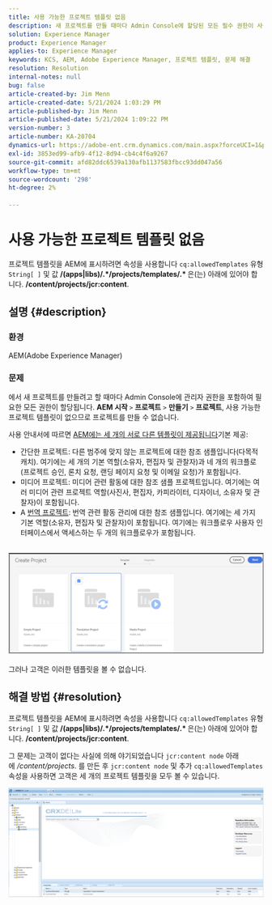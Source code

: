 ```yaml
---
title: 사용 가능한 프로젝트 템플릿 없음
description: 새 프로젝트를 만들 때마다 Admin Console에 할당된 모든 필수 권한이 사용자에게 있는 AEM 문제를 해결하는 방법을 알아봅니다.
solution: Experience Manager
product: Experience Manager
applies-to: Experience Manager
keywords: KCS, AEM, Adobe Experience Manager, 프로젝트 템플릿, 문제 해결
resolution: Resolution
internal-notes: null
bug: false
article-created-by: Jim Menn
article-created-date: 5/21/2024 1:03:29 PM
article-published-by: Jim Menn
article-published-date: 5/21/2024 1:09:22 PM
version-number: 3
article-number: KA-20704
dynamics-url: https://adobe-ent.crm.dynamics.com/main.aspx?forceUCI=1&pagetype=entityrecord&etn=knowledgearticle&id=aab2c183-7217-ef11-9f8a-6045bd006268
exl-id: 3853ed99-afb9-4f12-8d94-cb4c4f6a9267
source-git-commit: afd82ddc6539a130afb1137583fbcc93dd047a56
workflow-type: tm+mt
source-wordcount: '298'
ht-degree: 2%

---
```


# 사용 가능한 프로젝트 템플릿 없음


프로젝트 템플릿을 AEM에 표시하려면 속성을 사용합니다 `cq:allowedTemplates` 유형 `String[ ]` 및 값 <b>/(apps|libs)/.\*/projects/templates/.\* </b> 은(는) 아래에 있어야 합니다. <b>/content/projects/jcr:content</b>.

## 설명 {#description}


### 환경

AEM(Adobe Experience Manager)

### 문제

에서 새 프로젝트를 만들려고 할 때마다 Admin Console에 관리자 권한을 포함하여 필요한 모든 권한이 할당됩니다. <b>AEM 시작 </b>`>`  <b>프로젝트</b> `>`  <b>만들기</b> `>`  <b>프로젝트</b>, 사용 가능한 프로젝트 템플릿이 없으므로 프로젝트를 만들 수 없습니다.

사용 안내서에 따르면 [AEM에는 세 개의 서로 다른 템플릿이 제공됩니다](https://experienceleague.adobe.com/docs/experience-manager-cloud-service/content/sites/authoring/projects/overview.html?lang=en#project-templates)기본 제공:

- 간단한 프로젝트: 다른 범주에 맞지 않는 프로젝트에 대한 참조 샘플입니다(다목적 캐치). 여기에는 세 개의 기본 역할(소유자, 편집자 및 관찰자)과 네 개의 워크플로(프로젝트 승인, 론치 요청, 랜딩 페이지 요청 및 이메일 요청)가 포함됩니다.
- 미디어 프로젝트: 미디어 관련 활동에 대한 참조 샘플 프로젝트입니다. 여기에는 여러 미디어 관련 프로젝트 역할(사진사, 편집자, 카피라이터, 디자이너, 소유자 및 관찰자)이 포함됩니다.
- A [번역 프로젝트](https://experienceleague.adobe.com/docs/experience-manager-cloud-service/content/sites/administering/reusing-content/translation/overview.html?lang=en): 번역 관련 활동 관리에 대한 참조 샘플입니다. 여기에는 세 가지 기본 역할(소유자, 편집자 및 관찰자)이 포함됩니다. 여기에는 워크플로우 사용자 인터페이스에서 액세스하는 두 개의 워크플로우가 포함됩니다.

<br>![](assets/___afb2c183-7217-ef11-9f8a-6045bd006268___.png)<br><br>
그러나 고객은 이러한 템플릿을 볼 수 없습니다.


## 해결 방법 {#resolution}


프로젝트 템플릿을 AEM에 표시하려면 속성을 사용합니다 `cq:allowedTemplates` 유형 `String[ ]` 및 값 <b>/(apps|libs)/.\*/projects/templates/.\* </b> 은(는) 아래에 있어야 합니다. <b>/content/projects/jcr:content</b>.

그 문제는 고객이 없다는 사실에 의해 야기되었습니다 `jcr:content node` 아래에 */content/projects*. 를 만든 후 `jcr:content node` 및 추가 `cq:allowedTemplates` 속성을 사용하면 고객은 세 개의 프로젝트 템플릿을 모두 볼 수 있습니다.



![](assets/ef0af61b-2843-ed11-bba2-0022480866ad.png)
